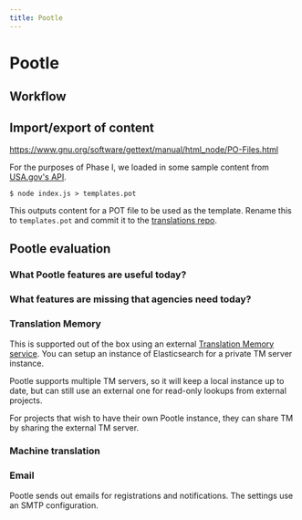 ```yaml
---
title: Pootle
---
```

# Pootle

## Workflow


## Import/export of content

https://www.gnu.org/software/gettext/manual/html_node/PO-Files.html

For the purposes of Phase I, we loaded in some sample content from [USA.gov's
API](https://platform-api.usa.gov/#!/text_assets/Api_V1_TextAssets_show).

    $ node index.js > templates.pot

This outputs content for a POT file to be used as the template. Rename this to
`templates.pot` and commit it to the [translations
repo](https://github.com/adborden/usa-gov-example-translations).


## Pootle evaluation

### What Pootle features are useful today?

### What features are missing that agencies need today?

### Translation Memory

This is supported out of the box using an external [Translation Memory
service](http://amagama.translatehouse.org/). You can setup an instance of
Elasticsearch for a private TM server instance.

Pootle supports multiple TM servers, so it will keep a local instance up to
date, but can still use an external one for read-only lookups from external
projects.

For projects that wish to have their own Pootle instance, they can share TM by
sharing the external TM server.


### Machine translation

### Email

Pootle sends out emails for registrations and notifications. The settings use an
SMTP configuration.


[pootle]: http://pootle.translatehouse.org/

